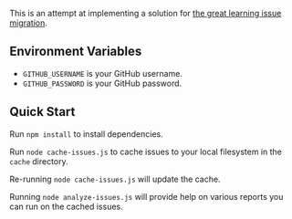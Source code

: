 This is an attempt at implementing a solution for 
[the great learning issue migration][migration].

## Environment Variables

* `GITHUB_USERNAME` is your GitHub username.
* `GITHUB_PASSWORD` is your GitHub password.

## Quick Start

Run `npm install` to install dependencies.

Run `node cache-issues.js` to cache issues to your local filesystem in
the `cache` directory.

Re-running `node cache-issues.js` will update the cache.

Running `node analyze-issues.js` will provide help on various reports
you can run on the cached issues.

<!-- Links -->

  [migration]: https://github.com/mozilla/teach.webmaker.org/issues/807
